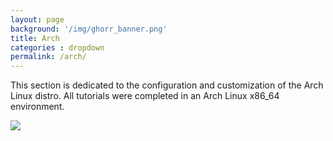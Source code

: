 ```yaml
---
layout: page
background: '/img/ghorr_banner.png'
title: Arch
categories : dropdown
permalink: /arch/
---
```


This section is dedicated to the configuration and customization of the Arch Linux distro. All tutorials were completed in an Arch Linux x86_64 environment.

![](../img/arch/archlinux-logo-dark-90dpi.png)
